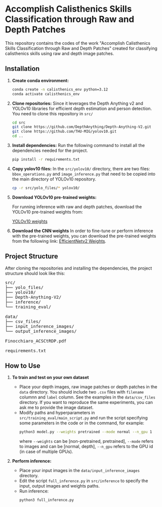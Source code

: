 # Accomplish Calisthenics Skills Classification through Raw and Depth Patches

This repository contains the codes of the work "Accomplish Calisthenics Skills Classification through Raw and Depth Patches" created for classifying calisthenics skills using raw and depth image patches.

## Installation

1.  **Create conda environment:**

    ```bash
    conda create -n calisthenics_env python=3.12
    conda activate calisthenics_env  
    ```

2.  **Clone repositories:**
    Since it leverages the Depth Anything v2 and YOLOv10 libraries for efficient depth estimation and person detection. You need to clone this repository in `src/`

    ```bash
    cd src
    git clone https://github.com/DepthAnything/Depth-Anything-V2.git
    git clone https://github.com/THU-MIG/yolov10.git
    cd ..
    ```
3.  **Install dependencies:**
    Run the following command to install all the dependencies needed for the project.
    ```bash
    pip install -r requirements.txt

4.  **Copy yolov10 files:**
    In the `src/yolov10/` directory, there are two files: `bbox_operations.py` and `image_inference.py` that need to be copied into the main directory of YOLOv10 repository.
    ```bash
    cp -r src/yolo_files/* yolov10/

    ```
5.  **Download YOLOv10 pre-trained weights:**

    For running inference with raw and depth patches, download the YOLOv10 pre-trained weights from:

    [YOLOv10 weights](https://www.kaggle.com/code/cubeai/person-detection-with-yolov10/output)


7. **Download the CNN weights**
   In order to fine-tune or perform inference with the pre-trained weights, you can download the pre-trained weights from the following link:
   [EfficientNetv2 Weights](https://www.dropbox.com/home/cnn_weights).
   


## Project Structure

After cloning the repositories and installing the dependencies, the project structure should look like this:

<pre>
src/
├── yolo_files/
├── yolov10/
├── Depth-Anything-V2/
├── inference/
└── training_eval/

data/
├── csv_files/
├── input_inference_images/
└── output_inference_images/

Finocchiaro_ACSCtRDP.pdf
    
requirements.txt
</pre>

## How to Use

1.  **To train and test on your own dataset**

    *   Place your depth images, raw image patches or depth patches in the `data` directory. You should include two `.csv` files with `filename` columnn and `label` column. See the examples in the `data/csv_files` directory.
        If you want to reproduce the same experiments, you can ask me to provide the image dataset.
    *   Modify paths and hyperparameters in `src/training_eval/main_script.py` and run the script specifying some parameters in the code or in the command, for example:
        ```bash
        python3 model.py --weights pretrained --mode normal --n_gpu 1
        ```
        where `--weights` can be [non-pretrained, pretrained], `--mode` refers to images and can be [normal, depth], `--n_gpu` refers to the GPU id (in case of multiple GPUs).
        

2.  **Perform inference:**
    *   Place your input images in the `data/input_inference_images` directory.
    *   Edit the script `full_inference.py` in `src/inference` to specify the input, output images and weights paths.
    *   Run inference: 
        ```bash
        python3 full_inference.py
        ```
